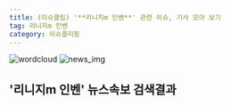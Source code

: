 ```yaml
---
title: (이슈클립) '**리니지m 인벤**' 관련 이슈, 기사 모아 보기
tag: 리니지m 인벤
category: 이슈클리핑
---
```

![wordcloud](https://s3.ap-northeast-2.amazonaws.com/lyrics101-wordcloud/2018-09-21-1537480912.png)
![news_img](https://user-images.githubusercontent.com/42597476/44507050-1206f400-a6e4-11e8-8d98-7ffbfebb353f.png)
## **'**리니지m 인벤**'** 뉴스속보 검색결과

